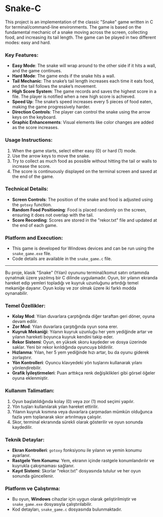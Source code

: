 # Snake-C

This project is an implementation of the classic "Snake" game written in C for terminal/command-line environments. The game is based on the fundamental mechanic of a snake moving across the screen, collecting food, and increasing its tail length. The game can be played in two different modes: easy and hard.

### Key Features:

- **Easy Mode**: The snake will wrap around to the other side if it hits a wall, and the game continues.
- **Hard Mode**: The game ends if the snake hits a wall.
- **Tail Mechanic**: The snake’s tail length increases each time it eats food, and the tail follows the snake’s movement.
- **High Score System**: The game records and saves the highest score in a file. The player is notified when a new high score is achieved.
- **Speed Up**: The snake’s speed increases every 5 pieces of food eaten, making the game progressively harder.
- **Direction Controls**: The player can control the snake using the arrow keys on the keyboard.
- **Graphic Enhancements**: Visual elements like color changes are added as the score increases.

### Usage Instructions:

1. When the game starts, select either easy (0) or hard (1) mode.
2. Use the arrow keys to move the snake.
3. Try to collect as much food as possible without hitting the tail or walls to increase the score.
4. The score is continuously displayed on the terminal screen and saved at the end of the game.

### Technical Details:

- **Screen Controls**: The position of the snake and food is adjusted using the `gotoxy` function.
- **Random Food Positioning**: Food is placed randomly on the screen, ensuring it does not overlap with the tail.
- **Score Recording**: Scores are stored in the "rekor.txt" file and updated at the end of each game.

### Platform and Execution:

- This game is developed for Windows devices and can be run using the `snake_game.exe` file.
- Code details are available in the `snake_game.c` file.

---

Bu proje, klasik "Snake" (Yılan) oyununu terminal/komut satırı ortamında oynatmak üzere yazılmış bir C dilinde uygulamadır. Oyun, bir yılanın ekranda hareket edip yemleri topladığı ve kuyruk uzunluğunu artırdığı temel mekaniğe dayanır. Oyun kolay ve zor olmak üzere iki farklı modda oynanabilir.

### Temel Özellikler:

- **Kolay Mod**: Yılan duvarlara çarptığında diğer taraftan geri döner, oyuna devam edilir.
- **Zor Mod**: Yılan duvarlara çarptığında oyun sona erer.
- **Kuyruk Mekaniği**: Yılanın kuyruk uzunluğu her yem yediğinde artar ve yılanın hareketi boyunca kuyruk kendini takip eder.
- **Rekor Sistemi**: Oyun, en yüksek skoru kaydeder ve dosya üzerinde saklar. Yeni bir rekor kırıldığında oyuncuya bildirilir.
- **Hızlanma**: Yılan, her 5 yem yediğinde hızı artar, bu da oyunu giderek zorlaştırır.
- **Yön Kontrolleri**: Oyuncu klavyedeki yön tuşlarını kullanarak yılanı yönlendirebilir.
- **Grafik İyileştirmeleri**: Puan arttıkça renk değişiklikleri gibi görsel öğeler oyuna eklenmiştir.

### Kullanım Talimatları:

1. Oyun başlatıldığında kolay (0) veya zor (1) mod seçimi yapılır.
2. Yön tuşları kullanılarak yılan hareket ettirilir.
3. Yılanın kuyruk kısmına veya duvarlara çarpmadan mümkün olduğunca fazla yem toplanarak skor artırılmaya çalışılır.
4. Skor, terminal ekranında sürekli olarak gösterilir ve oyun sonunda kaydedilir.

### Teknik Detaylar:

- **Ekran Kontrolleri**: `gotoxy` fonksiyonu ile yılanın ve yemin konumu ayarlanır.
- **Rastgele Yem Konumu**: Yem, ekranın içinde rastgele konumlandırılır ve kuyrukla çakışmaması sağlanır.
- **Kayıt Sistemi**: Skorlar "rekor.txt" dosyasında tutulur ve her oyun sonunda güncellenir.

### Platform ve Çalıştırma:

- Bu oyun, **Windows** cihazlar için uygun olarak geliştirilmiştir ve `snake_game.exe` dosyasıyla çalıştırılabilir.
- Kod detayları, `snake_game.c` dosyasında bulunmaktadır.


